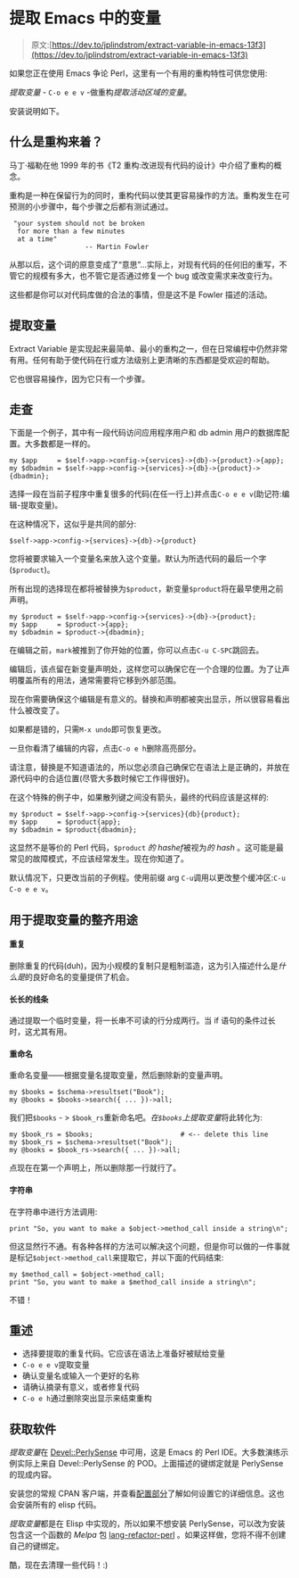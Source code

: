 # 提取 Emacs 中的变量

> 原文:[https://dev.to/jplindstrom/extract-variable-in-emacs-13f3](https://dev.to/jplindstrom/extract-variable-in-emacs-13f3)

如果您正在使用 Emacs 争论 Perl，这里有一个有用的重构特性可供您使用:

*提取变量* - `C-o e e v` -做重构*提取活动区域的变量*。

安装说明如下。

## 什么是重构来着？

马丁·福勒在他 1999 年的书《T2 重构:改进现有代码的设计》中介绍了重构的概念。

重构是一种在保留行为的同时，重构代码以使其更容易操作的方法。重构发生在可预测的小步骤中，每个步骤之后都有测试通过。

```
 "your system should not be broken
  for more than a few minutes
  at a time"
                   -- Martin Fowler 
```

从那以后，这个词的原意变成了“意思”...实际上，对现有代码的任何旧的重写，不管它的规模有多大，也不管它是否通过修复一个 bug 或改变需求来改变行为。

这些都是你可以对代码库做的合法的事情，但是这不是 Fowler 描述的活动。

## 提取变量

Extract Variable 是实现起来最简单、最小的重构之一，但在日常编程中仍然非常有用。任何有助于使代码在行或方法级别上更清晰的东西都是受欢迎的帮助。

它也很容易操作，因为它只有一个步骤。

## 走查

下面是一个例子，其中有一段代码访问应用程序用户和 db admin 用户的数据库配置。大多数都是一样的。

```
my $app     = $self->app->config->{services}->{db}->{product}->{app};
my $dbadmin = $self->app->config->{services}->{db}->{product}->{dbadmin}; 
```

选择一段在当前子程序中重复很多的代码(在任一行上)并点击`C-o e e v`(助记符:编辑-提取变量)。

在这种情况下，这似乎是共同的部分:

```
$self->app->config->{services}->{db}->{product} 
```

您将被要求输入一个变量名来放入这个变量。默认为所选代码的最后一个字(`$product`)。

所有出现的选择现在都将被替换为`$product`，新变量`$product`将在最早使用之前声明。

```
my $product = $self->app->config->{services}->{db}->{product};
my $app     = $product->{app};
my $dbadmin = $product->{dbadmin}; 
```

在编辑之前，`mark`被推到了你开始的位置，你可以点击`C-u C-SPC`跳回去。

编辑后，该点留在新变量声明处，这样您可以确保它在一个合理的位置。为了让声明覆盖所有的用法，通常需要将它移到外部范围。

现在你需要确保这个编辑是有意义的。替换和声明都被突出显示，所以很容易看出什么被改变了。

如果都是错的，只需`M-x undo`即可恢复更改。

一旦你看清了编辑的内容，点击`C-o e h`删除高亮部分。

请注意，替换是不知道语法的，所以您必须自己确保它在语法上是正确的，并放在源代码中的合适位置(尽管大多数时候它工作得很好)。

在这个特殊的例子中，如果散列键之间没有箭头，最终的代码应该是这样的:

```
my $product = $self->app->config->{services}{db}{product};
my $app     = $product{app};
my $dbadmin = $product{dbadmin}; 
```

这显然不是等价的 Perl 代码，`$product` *的 hashef*被视为*的 hash* 。这可能是最常见的故障模式，不应该经常发生。现在你知道了。

默认情况下，只更改当前的子例程。使用前缀 arg `C-u`调用以更改整个缓冲区:`C-u C-o e e v`。

## 用于提取变量的整齐用途

#### 重复

删除重复的代码(duh)，因为小规模的复制只是粗制滥造，这为引入描述什么是*什么是*的良好命名的变量提供了机会。

#### 长长的线条

通过提取一个临时变量，将一长串不可读的行分成两行。当 if 语句的条件过长时，这尤其有用。

#### 重命名

重命名变量——根据变量名提取变量，然后删除新的变量声明。

```
my $books = $schema->resultset("Book");
my @books = $books->search({ ... })->all; 
```

我们把`$books` - > `$book_rs`重新命名吧。*在`$books`上提取变量*将此转化为:

```
my $book_rs = $books;                      # <-- delete this line
my $book_rs = $schema->resultset("Book");
my @books = $book_rs->search({ ... })->all; 
```

点现在在第一个声明上，所以删除那一行就行了。

#### 字符串

在字符串中进行方法调用:

```
print "So, you want to make a $object->method_call inside a string\n"; 
```

但这显然行不通。有各种各样的方法可以解决这个问题，但是你可以做的一件事就是标记`$object->method_call`来提取它，并以下面的代码结束:

```
my $method_call = $object->method_call;
print "So, you want to make a $method_call inside a string\n"; 
```

不错！

## 重述

*   选择要提取的重复代码。它应该在语法上准备好被赋给变量
*   `C-o e e v`提取变量
*   确认变量名或输入一个更好的名称
*   请确认摘录有意义，或者修复代码
*   `C-o e h`通过删除突出显示来结束重构

## 获取软件

*提取变量*在 [Devel::PerlySense](https://metacpan.org/pod/Devel::PerlySense) 中可用，这是 Emacs 的 Perl IDE。大多数演练示例实际上来自 Devel::PerlySense 的 POD。上面描述的键绑定就是 PerlySense 的现成内容。

安装您的常规 CPAN 客户端，并查看[配置部分](https://metacpan.org/pod/Devel::PerlySense#INSTALLATION)了解如何设置它的详细信息。这也会安装所有的 elisp 代码。

*提取变量*都是在 Elisp 中实现的，所以如果不想安装 PerlySense，可以改为安装包含这一个函数的 *Melpa* 包 [lang-refactor-perl](https://melpa.org/#/lang-refactor-perl) 。如果这样做，您将不得不创建自己的键绑定。

酷，现在去清理一些代码！:)